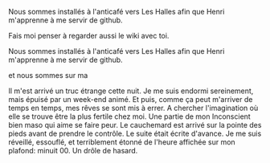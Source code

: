Nous sommes installés à l'anticafé vers Les Halles afin que Henri m'apprenne à me servir de github.

Fais moi penser à regarder aussi le wiki avec toi. 

Nous sommes installés à l'anticafé vers Les Halles afin que Henri m'apprenne à me servir de github.

et nous sommes sur ma

Il m'est arrivé un truc étrange cette nuit. Je me suis endormi sereinement, mais épuisé par un week-end animé. Et puis, comme ça peut m'arriver de temps en temps, mes rêves se sont mis à errer. A chercher l'imagination où elle se trouve être la plus fertile chez moi. Une partie de mon Inconscient bien maso qui aime se faire peur. Le cauchemard est arrivé sur la pointe des pieds avant de prendre le contrôle.
Le suite était écrite d'avance. Je me suis réveillé, essouflé, et terriblement étonné de l'heure affichée sur mon plafond: minuit 00. Un drôle de hasard.
